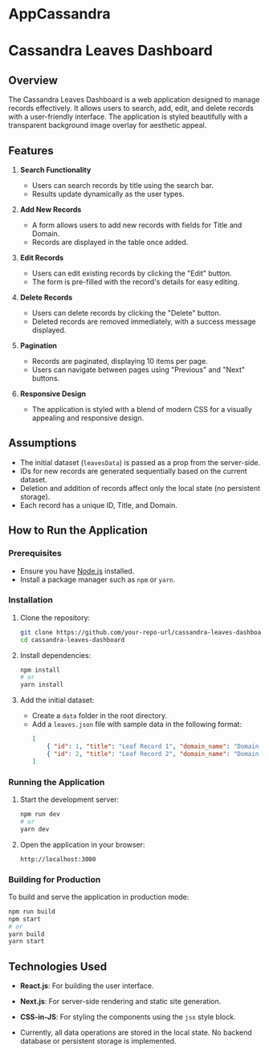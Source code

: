 # AppCassandra
# Cassandra Leaves Dashboard

## Overview
The Cassandra Leaves Dashboard is a web application designed to manage records effectively. It allows users to search, add, edit, and delete records with a user-friendly interface. The application is styled beautifully with a transparent background image overlay for aesthetic appeal.

## Features

1. **Search Functionality**
   - Users can search records by title using the search bar.
   - Results update dynamically as the user types.

2. **Add New Records**
   - A form allows users to add new records with fields for Title and Domain.
   - Records are displayed in the table once added.

3. **Edit Records**
   - Users can edit existing records by clicking the "Edit" button.
   - The form is pre-filled with the record's details for easy editing.

4. **Delete Records**
   - Users can delete records by clicking the "Delete" button.
   - Deleted records are removed immediately, with a success message displayed.

5. **Pagination**
   - Records are paginated, displaying 10 items per page.
   - Users can navigate between pages using "Previous" and "Next" buttons.

6. **Responsive Design**
   - The application is styled with a blend of modern CSS for a visually appealing and responsive design.

## Assumptions
- The initial dataset (`leavesData`) is passed as a prop from the server-side.
- IDs for new records are generated sequentially based on the current dataset.
- Deletion and addition of records affect only the local state (no persistent storage).
- Each record has a unique ID, Title, and Domain.

## How to Run the Application

### Prerequisites
- Ensure you have [Node.js](https://nodejs.org/) installed.
- Install a package manager such as `npm` or `yarn`.

### Installation
1. Clone the repository:
   ```bash
   git clone https://github.com/your-repo-url/cassandra-leaves-dashboard.git
   cd cassandra-leaves-dashboard
   ```

2. Install dependencies:
   ```bash
   npm install
   # or
   yarn install
   ```

3. Add the initial dataset:
   - Create a `data` folder in the root directory.
   - Add a `leaves.json` file with sample data in the following format:
     ```json
     [
         { "id": 1, "title": "Leaf Record 1", "domain_name": "Domain 1" },
         { "id": 2, "title": "Leaf Record 2", "domain_name": "Domain 2" }
     ]
     ```

### Running the Application
1. Start the development server:
   ```bash
   npm run dev
   # or
   yarn dev
   ```

2. Open the application in your browser:
   ```
   http://localhost:3000
   ```

### Building for Production
To build and serve the application in production mode:
```bash
npm run build
npm start
# or
yarn build
yarn start
```

## Technologies Used
- **React.js**: For building the user interface.
- **Next.js**: For server-side rendering and static site generation.
- **CSS-in-JS**: For styling the components using the `jsx` style block.


- Currently, all data operations are stored in the local state. No backend database or persistent storage is implemented.

